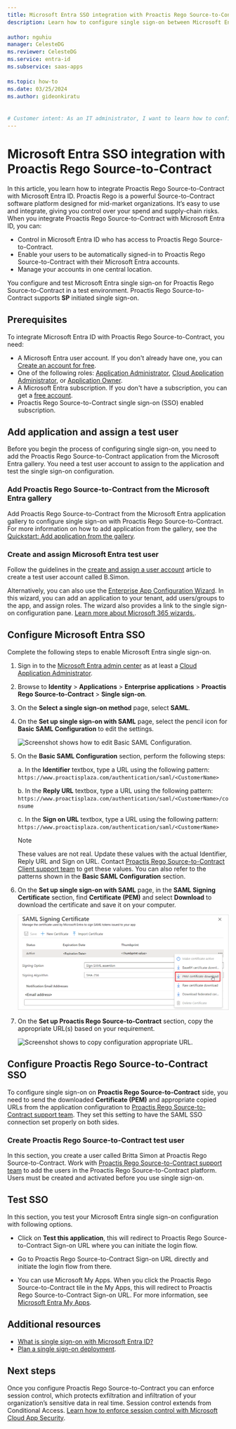 ```yaml
---
title: Microsoft Entra SSO integration with Proactis Rego Source-to-Contract
description: Learn how to configure single sign-on between Microsoft Entra ID and Proactis Rego Source-to-Contract.

author: nguhiu
manager: CelesteDG
ms.reviewer: CelesteDG
ms.service: entra-id
ms.subservice: saas-apps

ms.topic: how-to
ms.date: 03/25/2024
ms.author: gideonkiratu


# Customer intent: As an IT administrator, I want to learn how to configure single sign-on between Microsoft Entra ID and Proactis Rego Source-to-Contract so that I can control who has access to Proactis Rego Source-to-Contract, enable automatic sign-in with Microsoft Entra accounts, and manage my accounts in one central location.
---
```


# Microsoft Entra SSO integration with Proactis Rego Source-to-Contract

In this article, you learn how to integrate Proactis Rego Source-to-Contract with Microsoft Entra ID. Proactis Rego is a powerful Source-to-Contract software platform designed for mid-market organizations. It’s easy to use and integrate, giving you control over your spend and supply-chain risks. When you integrate Proactis Rego Source-to-Contract with Microsoft Entra ID, you can:

* Control in Microsoft Entra ID who has access to Proactis Rego Source-to-Contract.
* Enable your users to be automatically signed-in to Proactis Rego Source-to-Contract with their Microsoft Entra accounts.
* Manage your accounts in one central location.

You configure and test Microsoft Entra single sign-on for Proactis Rego Source-to-Contract in a test environment. Proactis Rego Source-to-Contract supports **SP** initiated single sign-on.

## Prerequisites

To integrate Microsoft Entra ID with Proactis Rego Source-to-Contract, you need:

* A Microsoft Entra user account. If you don't already have one, you can [Create an account for free](https://azure.microsoft.com/free/?WT.mc_id=A261C142F).
* One of the following roles: [Application Administrator](/entra/identity/role-based-access-control/permissions-reference#application-administrator), [Cloud Application Administrator](/entra/identity/role-based-access-control/permissions-reference#cloud-application-administrator), or [Application Owner](/entra/fundamentals/users-default-permissions#owned-enterprise-applications).
* A Microsoft Entra subscription. If you don't have a subscription, you can get a [free account](https://azure.microsoft.com/free/).
* Proactis Rego Source-to-Contract single sign-on (SSO) enabled subscription.

## Add application and assign a test user

Before you begin the process of configuring single sign-on, you need to add the Proactis Rego Source-to-Contract application from the Microsoft Entra gallery. You need a test user account to assign to the application and test the single sign-on configuration.

<a name='add-proactis-rego-source-to-contract-from-the-azure-ad-gallery'></a>

### Add Proactis Rego Source-to-Contract from the Microsoft Entra gallery

Add Proactis Rego Source-to-Contract from the Microsoft Entra application gallery to configure single sign-on with Proactis Rego Source-to-Contract. For more information on how to add application from the gallery, see the [Quickstart: Add application from the gallery](~/identity/enterprise-apps/add-application-portal.md).

<a name='create-and-assign-azure-ad-test-user'></a>

### Create and assign Microsoft Entra test user

Follow the guidelines in the [create and assign a user account](~/identity/enterprise-apps/add-application-portal-assign-users.md) article to create a test user account called B.Simon.

Alternatively, you can also use the [Enterprise App Configuration Wizard](https://portal.office.com/AdminPortal/home?Q=Docs#/azureadappintegration). In this wizard, you can add an application to your tenant, add users/groups to the app, and assign roles. The wizard also provides a link to the single sign-on configuration pane. [Learn more about Microsoft 365 wizards.](/microsoft-365/admin/misc/azure-ad-setup-guides). 

<a name='configure-azure-ad-sso'></a>

## Configure Microsoft Entra SSO

Complete the following steps to enable Microsoft Entra single sign-on.

1. Sign in to the [Microsoft Entra admin center](https://entra.microsoft.com) as at least a [Cloud Application Administrator](~/identity/role-based-access-control/permissions-reference.md#cloud-application-administrator).
1. Browse to **Identity** > **Applications** > **Enterprise applications** > **Proactis Rego Source-to-Contract** > **Single sign-on**.
1. On the **Select a single sign-on method** page, select **SAML**.
1. On the **Set up single sign-on with SAML** page, select the pencil icon for **Basic SAML Configuration** to edit the settings.

   ![Screenshot shows how to edit Basic SAML Configuration.](common/edit-urls.png "Basic Configuration")

1. On the **Basic SAML Configuration** section, perform the following steps:

    a. In the **Identifier** textbox, type a URL using the following pattern:
    `https://www.proactisplaza.com/authentication/saml/<CustomerName>`

    b. In the **Reply URL** textbox, type a URL using the following pattern:
    `https://www.proactisplaza.com/authentication/saml/<CustomerName>/consume`
    
    c. In the **Sign on URL** textbox, type a URL using the following pattern:
    `https://www.proactisplaza.com/authentication/saml/<CustomerName>`

    > [!NOTE]
    > These values are not real. Update these values with the actual Identifier, Reply URL and Sign on URL. Contact [Proactis Rego Source-to-Contract Client support team](mailto:helpdesk@proactis.com) to get these values. You can also refer to the patterns shown in the **Basic SAML Configuration** section.

1. On the **Set up single sign-on with SAML** page, in the **SAML Signing Certificate** section, find **Certificate (PEM)** and select **Download** to download the certificate and save it on your computer.

	![The Certificate download link](common/certificate-base64-download.png)

1. On the **Set up Proactis Rego Source-to-Contract** section, copy the appropriate URL(s) based on your requirement.

	![Screenshot shows to copy configuration appropriate URL.](common/copy-configuration-urls.png "Metadata")

## Configure Proactis Rego Source-to-Contract SSO

To configure single sign-on on **Proactis Rego Source-to-Contract** side, you need to send the downloaded **Certificate (PEM)** and appropriate copied URLs from the application configuration to [Proactis Rego Source-to-Contract support team](mailto:helpdesk@proactis.com). They set this setting to have the SAML SSO connection set properly on both sides.

### Create Proactis Rego Source-to-Contract test user

In this section, you create a user called Britta Simon at Proactis Rego Source-to-Contract. Work with [Proactis Rego Source-to-Contract support team](mailto:helpdesk@proactis.com) to add the users in the Proactis Rego Source-to-Contract platform. Users must be created and activated before you use single sign-on.

## Test SSO 

In this section, you test your Microsoft Entra single sign-on configuration with following options. 

* Click on **Test this application**, this will redirect to Proactis Rego Source-to-Contract Sign-on URL where you can initiate the login flow. 

* Go to Proactis Rego Source-to-Contract Sign-on URL directly and initiate the login flow from there.

* You can use Microsoft My Apps. When you click the Proactis Rego Source-to-Contract tile in the My Apps, this will redirect to Proactis Rego Source-to-Contract Sign-on URL. For more information, see [Microsoft Entra My Apps](/azure/active-directory/manage-apps/end-user-experiences#azure-ad-my-apps).

## Additional resources

* [What is single sign-on with Microsoft Entra ID?](~/identity/enterprise-apps/what-is-single-sign-on.md)
* [Plan a single sign-on deployment](~/identity/enterprise-apps/plan-sso-deployment.md).

## Next steps

Once you configure Proactis Rego Source-to-Contract you can enforce session control, which protects exfiltration and infiltration of your organization’s sensitive data in real time. Session control extends from Conditional Access. [Learn how to enforce session control with Microsoft Cloud App Security](/cloud-app-security/proxy-deployment-aad).
